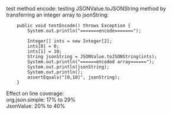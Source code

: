 test method encode:
testing JSONValue.toJSONString method by transferring an integer array to jsonString:

```    @Test
    public void testEncode() throws Exception {
        System.out.println("=======encode=======");

        Integer[] ints = new Integer[2];
        ints[0] = 0;
        ints[1] = 10;
        String jsonString = JSONValue.toJSONString(ints);
		System.out.println("======encoded array======");
        System.out.println(jsonString);
		System.out.println();
		assertEquals("[0,10]", jsonString);
    }
 ```
Effect on line coverage:\
org.json.simple: 17% to 29%\
JsonValue: 20% to 40%
